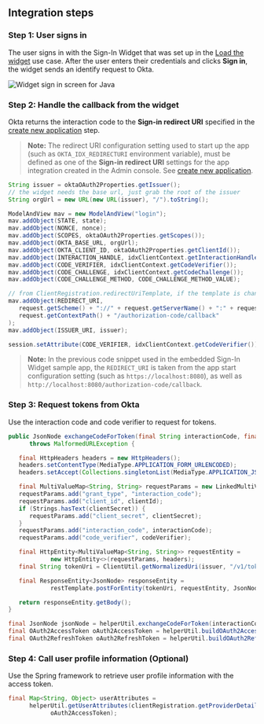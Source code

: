 ## Integration steps

###  Step 1: User signs in

The user signs in with the Sign-In Widget that was set up in the [Load the widget](/docs/guides/oie-embedded-widget-use-cases/java/oie-embedded-widget-use-case-load/) use case. After the user enters their credentials and clicks **Sign in**, the widget sends an identify request to Okta.

<div class="common-image-format">

![Widget sign in screen for Java](/img/oie-embedded-sdk/oie-embedded-widget-use-case-sign-in-screen-java.png
 "Widget sign in screen for Java")

</div>

### Step 2: Handle the callback from the widget

Okta returns the interaction code to the **Sign-in redirect URI** specified in the [create new application](/docs/guides/oie-embedded-common-org-setup/java/main/#step-4-create-new-application) step.

> **Note:** The redirect URI configuration setting used to start up the app (such as `OKTA_IDX_REDIRECTURI` environment variable), must be defined as one of the **Sign-in redirect URI** settings for the app integration created in the Admin console. See [create new application](/docs/guides/oie-embedded-common-org-setup/java/main/#step-4-create-new-application).


```java
String issuer = oktaOAuth2Properties.getIssuer();
// the widget needs the base url, just grab the root of the issuer
String orgUrl = new URL(new URL(issuer), "/").toString();

ModelAndView mav = new ModelAndView("login");
mav.addObject(STATE, state);
mav.addObject(NONCE, nonce);
mav.addObject(SCOPES, oktaOAuth2Properties.getScopes());
mav.addObject(OKTA_BASE_URL, orgUrl);
mav.addObject(OKTA_CLIENT_ID, oktaOAuth2Properties.getClientId());
mav.addObject(INTERACTION_HANDLE, idxClientContext.getInteractionHandle());
mav.addObject(CODE_VERIFIER, idxClientContext.getCodeVerifier());
mav.addObject(CODE_CHALLENGE, idxClientContext.getCodeChallenge());
mav.addObject(CODE_CHALLENGE_METHOD, CODE_CHALLENGE_METHOD_VALUE);

// from ClientRegistration.redirectUriTemplate, if the template is change you must update this
mav.addObject(REDIRECT_URI,
   request.getScheme() + "://" + request.getServerName() + ":" + request.getServerPort() +
   request.getContextPath() + "/authorization-code/callback"
);
mav.addObject(ISSUER_URI, issuer);

session.setAttribute(CODE_VERIFIER, idxClientContext.getCodeVerifier());

```

> **Note:** In the previous code snippet used in the embedded Sign-In Widget sample app, the `REDIRECT_URI` is taken from the app start configuration setting (such as `https://localhost:8080`), as well as `http://localhost:8080/authorization-code/callback`.

### Step 3: Request tokens from Okta

Use the interaction code and code verifier to request for tokens.

```java
public JsonNode exchangeCodeForToken(final String interactionCode, final String codeVerifier)
      throws MalformedURLException {

   final HttpHeaders headers = new HttpHeaders();
   headers.setContentType(MediaType.APPLICATION_FORM_URLENCODED);
   headers.setAccept(Collections.singletonList(MediaType.APPLICATION_JSON));

   final MultiValueMap<String, String> requestParams = new LinkedMultiValueMap<>();
   requestParams.add("grant_type", "interaction_code");
   requestParams.add("client_id", clientId);
   if (Strings.hasText(clientSecret)) {
      requestParams.add("client_secret", clientSecret);
   }
   requestParams.add("interaction_code", interactionCode);
   requestParams.add("code_verifier", codeVerifier);

   final HttpEntity<MultiValueMap<String, String>> requestEntity =
            new HttpEntity<>(requestParams, headers);
   final String tokenUri = ClientUtil.getNormalizedUri(issuer, "/v1/token");

   final ResponseEntity<JsonNode> responseEntity =
            restTemplate.postForEntity(tokenUri, requestEntity, JsonNode.class);

   return responseEntity.getBody();
}
```

```java
final JsonNode jsonNode = helperUtil.exchangeCodeForToken(interactionCode, codeVerifier);
final OAuth2AccessToken oAuth2AccessToken = helperUtil.buildOAuth2AccessToken(jsonNode);
final OAuth2RefreshToken oAuth2RefreshToken = helperUtil.buildOAuth2RefreshToken(jsonNode);

```

### Step 4: Call user profile information (Optional)

Use the Spring framework to retrieve user profile information with the access token.

```java
final Map<String, Object> userAttributes =
      helperUtil.getUserAttributes(clientRegistration.getProviderDetails().getUserInfoEndpoint().getUri(),
            oAuth2AccessToken);
```
